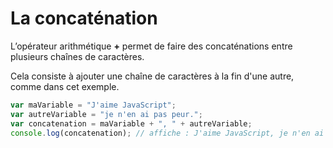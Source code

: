 # La concaténation

L’opérateur arithmétique **+** permet de faire des concaténations entre plusieurs chaînes de
caractères.

Cela consiste à ajouter une chaîne de caractères à la fin d'une autre, comme dans cet exemple.

```js
var maVariable = "J'aime JavaScript";
var autreVariable = "je n'en ai pas peur.";
var concatenation = maVariable + ", " + autreVariable;
console.log(concatenation); // affiche : J'aime JavaScript, je n'en ai pas peur.
```
